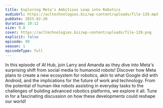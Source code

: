 ```yaml
---
title: Exploring Meta’s Ambitious Leap into Robotics 
audioUrl: https://acltechnologies.biz/wp-content/uploads/file-139.mp3
pubDate: 2025-02-20
duration: 10:12
size: 9.8
cover: https://acltechnologies.biz/wp-content/uploads/file-139.png
explicit: false
episode: 99
season: 1
episodeType: full
---
```

In this episode of AI Hub, join Larry and Amanda as they dive into Meta's surprising shift from social media to humanoid robots! Discover how Meta plans to create a new ecosystem for robotics, akin to what Google did with Android, and the implications for the future of work and technology. From the potential of human-like robots assisting in everyday tasks to the challenges of building advanced robotics platforms, we explore it all. Tune in for a fascinating discussion on how these developments could reshape our world!